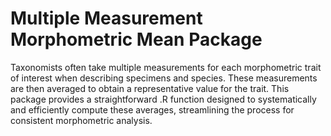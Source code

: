 # Multiple Measurement Morphometric Mean Package

Taxonomists often take multiple measurements for each morphometric trait of interest when describing specimens and species.
These measurements are then averaged to obtain a representative value for the trait. 
This package provides a straightforward .R function designed to systematically and efficiently compute these averages, streamlining the process for consistent morphometric analysis.
